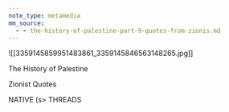 ```yaml
---
note_type: metamedia
mm_source:
  - - the-history-of-palestine-part-9-quotes-from-zionis.md
---
```


![[3359145859951483861_3359145846563148265.jpg]]

The History of Palestine

Zionist Quotes

NATIVE (s> THREADS

